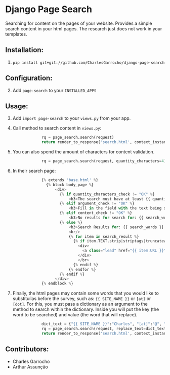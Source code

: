 Django Page Search
==================
Searching for content on the pages of your website. Provides a simple search content in your html pages. The research just does not work in your templates.

Installation:
-----------------------------

1. ``pip install git+git://github.com/CharlesGarrocho/django-page-search``

Configuration:
-----------------------------

2. Add ``page-search`` to your ``INSTALLED_APPS``

Usage:
-----------------------------

3. Add ``import page-search`` to your ``views.py`` from your app.

4. Call method to search content in ``views.py``:
```py
                rq = page_search.search(request)
    			return render_to_response('search.html', context_instance=rq)
```
5. You can also spend the amount of characters for content validation.
```py
				rq = page_search.search(request, quantity_characters=4)
```
6. In their search page:
```py
				{% extends 'base.html' %}
				  {% block body_page %}
					  <div>
					    {% if quantity_characters_check != "OK" %}
					        <h3>The search must have at least {{ quantity_characters }} characters.</h3>
					    {% elif argument_check != "OK" %}
					        <h3>Fill in the field with the text being searched...</h3>
					    {% elif content_check != "OK" %}
					        <h3>No results for search for: {{ search_words }} </h3>
					    {% else %}
					        <h3>Search Results for: {{ search_words }} </h3>
					        <br/>
					        {% for item in search_result %}
					          {% if item.TEXT.strip|striptags|truncatewords:50 %}
					            <div>
					              <a class="lead" href="{{ item.URL }}"> {{ item.TEXT.strip|striptags|truncatewords:50 }}</a>
					            </div>
					            </br>
					          {% endif %}
					        {% endfor %}
					    {% endif %}
					  </div>
				{% endblock %}
```
7. Finally, the html pages may contain some words that you would like to substituílas before the survey, such as: ``{{ SITE_NAME }}`` or ``[at]`` or ``[dot]``. For this, you must pass a dictionary as an argument to the method to search within the dictionary. Inside you will put the key (the word to be searched) and value (the word that will replace).
```py
				dict_text = {"{{ SITE_NAME }}":"Charles", "[at]":"@", "[dot]":"."}
				rq = page_search.search(request, replace_text=dict_text)
    			return render_to_response('search.html', context_instance=rq)
```
Contributors:
-----------------------------

* Charles Garrocho
* Arthur Assunção
